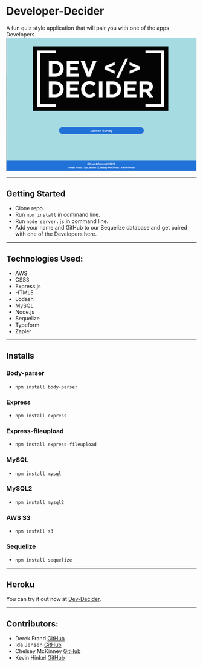 # Developer-Decider
A fun quiz style application that will pair you with one of the apps Developers. 
![Dev Decider](./views/assets/images/DevDecider.png)

 ***
## Getting Started

 - Clone repo.
 - Run `npm install` in command line.
 - Run `node server.js` in command line.
 - Add your name and GitHub to our Sequelize database and get paired with one of the Developers here.

***
## Technologies Used:

 * AWS
 * CSS3
 * Express.js
 * HTML5
 * Lodash
 * MySQL
 * Node.js
 * Sequelize
 * Typeform
 * Zapier

***
##  Installs

### Body-parser
 - `npm install body-parser`

### Express
 - `npm install express`

### Express-fileupload
 - `npm install express-fileupload`

### MySQL
 - `npm install mysql`

### MySQL2
 - `npm install mysql2`

### AWS S3
 - `npm install s3`

### Sequelize
 - `npm install sequelize`
***
## Heroku
You can try it out now at [Dev-Decider](https://morning-coast-22139.herokuapp.com/).

***
## Contributors: 

 - Derek Frand [GitHub](https://github.com/Dfrand)
 - Ida Jensen [GitHub](https://github.com/idaselma3025)
 - Chelsey McKinney [GitHub](https://github.com/camckin10)
 - Kevin Hinkel [GitHub](https://github.com/kevinhinkel)
 